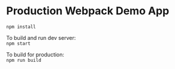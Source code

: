 # Production Webpack Demo App

`npm install`  

To build and run dev server:  
`npm start`  

To build for production:  
`npm run build`  

